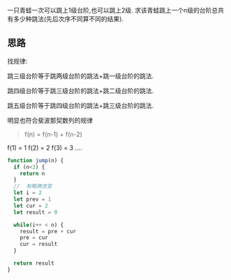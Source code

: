 一只青蛙一次可以跳上1级台阶,也可以跳上2级. 求该青蛙跳上一个n级的台阶总共有多少种跳法(先后次序不同算不同的结果). 

## 思路
找规律: 

跳三级台阶等于跳两级台阶的跳法+跳一级台阶的跳法. 

跳四级台阶等于跳三级台阶的跳法+跳二级台阶的跳法. 

跳五级台阶等于跳四级台阶的跳法+跳三级台阶的跳法. 

明显也符合斐波那契数列的规律

> f(n) = f(n-1) + f(n-2)

f(1) = 1   f(2) = 2   f(3) = 3 ....

```js
function jump(n) {
  if (n<3) {
    return n
  }
  //  有略微改变
  let i = 2
  let prev = 1
  let cur = 2
  let result = 0

  while(i++ < n) {
    result = pre + cur
    pre = cur
    cur = result
  }

  return result
}
```